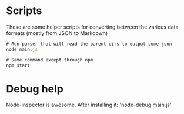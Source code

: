 # Scripts

These are some helper scripts for converting between the various data formats (mostly from JSON to Markdown)



```javascript
# Run parser that will read the parent dirs to output some json
node main.js

# Same command except through npm
npm start


```

# Debug help

Node-inspector is awesome. After installing it: 'node-debug main.js'